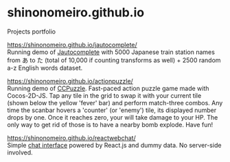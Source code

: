 # shinonomeiro.github.io
Projects portfolio

https://shinonomeiro.github.io/jautocomplete/<br/>
Running demo of <a href="https://github.com/shinonomeiro/Jautocomplete">Jautocomplete</a> with 5000 Japanese train station names from あ to た (total of 10,000 if counting transforms as well) + 2500 random a-z English words dataset.

https://shinonomeiro.github.io/actionpuzzle/<br/>
Running demo of <a href="https://github.com/shinonomeiro/CCPuzzle">CCPuzzle</a>. Fast-paced action puzzle game made with Cocos-2D-JS. Tap any tile in the grid to swap it with your current tile (shown below the yellow 'fever' bar) and perform match-three combos. Any time the scanbar hovers a 'counter' (or 'enemy') tile, its displayed number drops by one. Once it reaches zero, your will take damage to your HP. The only way to get rid of those is to have a nearby bomb explode. Have fun!

https://shinonomeiro.github.io/reactwebchat/<br/>
Simple <a href="https://github.com/shinonomeiro/ReactWebChat">chat interface</a> powered by React.js and dummy data. No server-side involved.
